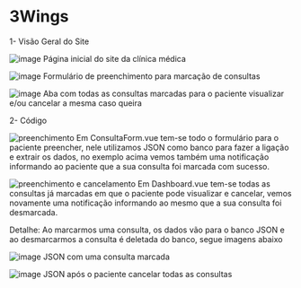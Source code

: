 # 3Wings

1- Visão Geral do Site

![image](https://user-images.githubusercontent.com/98840067/223596112-0e15efbb-b548-4c44-8568-c457b04944d8.png)
Página inicial do site da clínica médica

![image](https://user-images.githubusercontent.com/98840067/223596214-eace579b-65c0-427b-a6a7-61f8ccd6aa1b.png)
Formulário de preenchimento para marcação de consultas

![image](https://user-images.githubusercontent.com/98840067/223596306-7b2123ef-14bf-4177-8e46-fa24ff7f7abb.png)
Aba com todas as consultas marcadas para o paciente visualizar e/ou cancelar a mesma caso queira

2- Código

![preenchimento](https://user-images.githubusercontent.com/98840067/223597567-ee1563bc-1967-4b31-95d2-11f488104902.gif)
Em ConsultaForm.vue tem-se todo o formulário para o paciente preencher, nele utilizamos JSON como banco para fazer a ligação e extrair os dados, no exemplo acima vemos também uma notificação informando ao paciente que a sua consulta foi marcada com sucesso.

![preenchimento e cancelamento](https://user-images.githubusercontent.com/98840067/223598591-83b17e1b-133a-4eb7-af41-b4122d3ad937.gif)
Em Dashboard.vue tem-se todas as consultas já marcadas em que o paciente pode visualizar e cancelar, vemos novamente uma notificação informando ao mesmo que a sua consulta foi desmarcada.

Detalhe: Ao marcarmos uma consulta, os dados vão para o banco JSON e ao desmarcarmos a consulta é deletada do banco, segue imagens abaixo

![image](https://user-images.githubusercontent.com/98840067/223598406-2155e9dc-aef5-45bf-bd00-e724ffb97eee.png)
JSON com uma consulta marcada

![image](https://user-images.githubusercontent.com/98840067/223598497-dff383c4-14a3-4a8d-8af4-0e4f7fcdf07f.png)
JSON após o paciente cancelar todas as consultas
